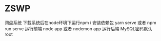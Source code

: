 # ZSWP
网盘系统
下载系统后在node环境下运行npm i 安装依赖包
yarn serve 或者 npm run serve 运行前端
node app 或者 nodemon app 运行后端
MySQL密码默认root
